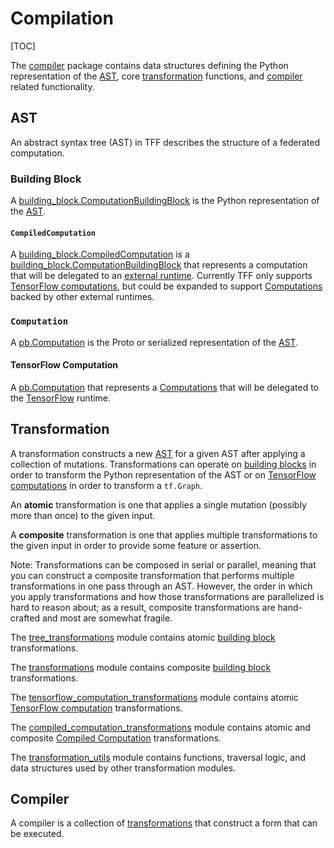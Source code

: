 # Compilation

[TOC]

The
[compiler](https://github.com/tensorflow/federated/blob/main/tensorflow_federated/python/core/impl/compiler)
package contains data structures defining the Python representation of the
[AST](#ast), core [transformation](#transformation) functions, and
[compiler](#compiler) related functionality.

## AST

An abstract syntax tree (AST) in TFF describes the structure of a federated
computation.

### Building Block

A
[building_block.ComputationBuildingBlock](https://github.com/tensorflow/federated/blob/main/tensorflow_federated/python/core/impl/compiler/building_blocks.py)
is the Python representation of the [AST](#ast).

#### `CompiledComputation`

A
[building_block.CompiledComputation](https://github.com/tensorflow/federated/blob/main/tensorflow_federated/python/core/impl/compiler/building_blocks.py)
is a
[building_block.ComputationBuildingBlock](https://github.com/tensorflow/federated/blob/main/tensorflow_federated/python/core/impl/compiler/building_blocks.py)
that represents a computation that will be delegated to an
[external runtime](execution.md#external-runtime). Currently TFF only supports
[TensorFlow computations](#tensorFlow-computation), but could be expanded to
support [Computations](#computation) backed by other external runtimes.

### `Computation`

A
[pb.Computation](https://github.com/tensorflow/federated/blob/main/tensorflow_federated/proto/v0/computation.proto)
is the Proto or serialized representation of the [AST](#ast).

#### TensorFlow Computation

A
[pb.Computation](https://github.com/tensorflow/federated/blob/main/tensorflow_federated/proto/v0/computation.proto)
that represents a [Computations](#computation) that will be delegated to the
[TensorFlow](execution.md#tensorflow) runtime.

## Transformation

A transformation constructs a new [AST](#ast) for a given AST after applying a
collection of mutations. Transformations can operate on
[building blocks](#building-block) in order to transform the Python
representation of the AST or on
[TensorFlow computations](#tensorFlow-computation) in order to transform a
`tf.Graph`.

An **atomic** transformation is one that applies a single mutation (possibly
more than once) to the given input.

A **composite** transformation is one that applies multiple transformations to
the given input in order to provide some feature or assertion.

Note: Transformations can be composed in serial or parallel, meaning that you
can construct a composite transformation that performs multiple transformations
in one pass through an AST. However, the order in which you apply
transformations and how those transformations are parallelized is hard to reason
about; as a result, composite transformations are hand-crafted and most are
somewhat fragile.

The
[tree_transformations](https://github.com/tensorflow/federated/blob/main/tensorflow_federated/python/core/impl/compiler/tree_transformations.py)
module contains atomic [building block](#building-block) transformations.

The
[transformations](https://github.com/tensorflow/federated/blob/main/tensorflow_federated/python/core/impl/compiler/transformations.py)
module contains composite [building block](#building-block) transformations.

The
[tensorflow_computation_transformations](https://github.com/tensorflow/federated/blob/main/tensorflow_federated/python/core/backends/tensorflow/tensorflow_computation_transformations.py)
module contains atomic [TensorFlow computation](#tensorflow-computation)
transformations.

The
[compiled_computation_transformations](https://github.com/tensorflow/federated/blob/main/tensorflow_federated/python/core/impl/compiler/compiled_computation_transformations.py)
module contains atomic and composite
[Compiled Computation](#compiled-computation) transformations.

The
[transformation_utils](https://github.com/tensorflow/federated/blob/main/tensorflow_federated/python/core/impl/compiler/transformation_utils.py)
module contains functions, traversal logic, and data structures used by other
transformation modules.

## Compiler

A compiler is a collection of [transformations](#transformation) that construct
a form that can be executed.
